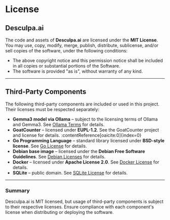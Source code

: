 # License

## Desculpa.ai

The code and assets of **Desculpa.ai** are licensed under the **MIT License**.  
You may use, copy, modify, merge, publish, distribute, sublicense, and/or sell copies of the software, under the following conditions:

- The above copyright notice and this permission notice shall be included in all copies or substantial portions of the Software.
- The software is provided "as is", without warranty of any kind.

---

## Third-Party Components

The following third-party components are included or used in this project. Their licenses must be respected separately:

- **Gemma3 model via Ollama** – subject to the licensing terms of Ollama and Gemma3. See [Ollama Terms](https://ollama.com/terms) for details.
- **GoatCounter** – licensed under **EUPL-1.2**. See the GoatCounter project and license for details. :contentReference[oaicite:0]{index=0}
- **Go Programming Language** – standard library licensed under **BSD-style license**. See [Go License](https://golang.org/LICENSE) for details.
- **Debian base image** – licensed under the **Debian Free Software Guidelines**. See [Debian Licenses](https://www.debian.org/legal/licenses/) for details.
- **Docker** – licensed under **Apache License 2.0**. See [Docker License](https://www.apache.org/licenses/LICENSE-2.0) for details.
- **SQLite** – public domain. See [SQLite License](https://www.sqlite.org/copyright.html) for details.

---

### Summary

Desculpa.ai is MIT licensed, but usage of third-party components is subject to their respective licenses. Ensure compliance with each component's license when distributing or deploying the software.
